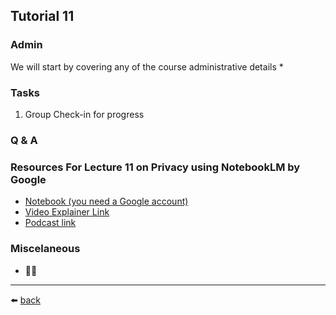 ## Tutorial 11

### Admin
We will start by covering any of the course administrative details
* 

### Tasks
1. Group Check-in for progress

### Q & A

### Resources For Lecture 11 on Privacy using NotebookLM by Google
* [Notebook (you need a Google account)](https://notebooklm.google.com/notebook/1b2d55c6-b550-410a-97af-50d9e70d30c7)
* [Video Explainer Link](https://notebooklm.google.com/notebook/1b2d55c6-b550-410a-97af-50d9e70d30c7?artifactId=3888de7c-3d23-4392-9912-7ddcf8424286)
* [Podcast link](https://notebooklm.google.com/notebook/1b2d55c6-b550-410a-97af-50d9e70d30c7?artifactId=6ceae8d5-6114-482c-8d9f-bdae4cee6afb)
  
### Miscelaneous
* 🤷‍♂️

---
⬅️ [back](/../../)
